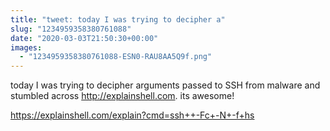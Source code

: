 ```yaml
---
title: "tweet: today I was trying to decipher a"
slug: "1234959358380761088"
date: "2020-03-03T21:50:30+00:00"
images:
  - "1234959358380761088-ESN0-RAU8AA5Q9f.png"
---
```

today I was trying to decipher arguments passed to SSH from malware and stumbled across http://explainshell.com. its awesome!

https://explainshell.com/explain?cmd=ssh++-Fc+-N+-f+hs 